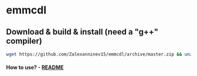 # emmcdl

## Download & build & install (need a "g++" compiler)
```bash
wget https://github.com/Zalexanninev15/emmcdl/archive/master.zip && unzip master.zip && rm master.zip && cd emmcdl-master && aclocal && autoconf && automake --add-missing && ./configure && make && sudo cp emmcdl /usr/bin/emmcdl && cd .. && rm -rf emmcdl-master
```
#### How to use? - [README](https://github.com/Zalexanninev15/emmcdl/blob/master/README)
